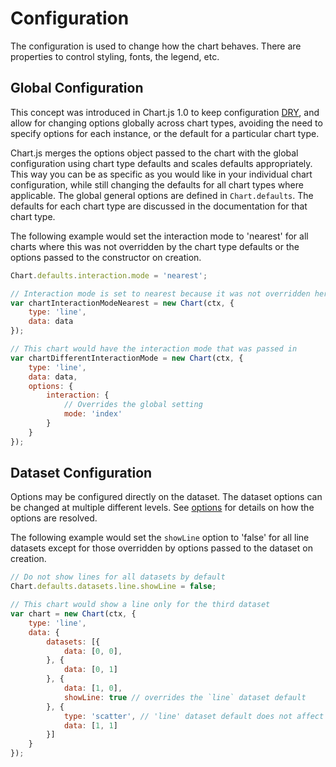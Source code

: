 # Configuration

The configuration is used to change how the chart behaves. There are properties to control styling, fonts, the legend, etc.

## Global Configuration

This concept was introduced in Chart.js 1.0 to keep configuration [DRY](https://en.wikipedia.org/wiki/Don%27t_repeat_yourself), and allow for changing options globally across chart types, avoiding the need to specify options for each instance, or the default for a particular chart type.

Chart.js merges the options object passed to the chart with the global configuration using chart type defaults and scales defaults appropriately. This way you can be as specific as you would like in your individual chart configuration, while still changing the defaults for all chart types where applicable. The global general options are defined in `Chart.defaults`. The defaults for each chart type are discussed in the documentation for that chart type.

The following example would set the interaction mode to 'nearest' for all charts where this was not overridden by the chart type defaults or the options passed to the constructor on creation.

```javascript
Chart.defaults.interaction.mode = 'nearest';

// Interaction mode is set to nearest because it was not overridden here
var chartInteractionModeNearest = new Chart(ctx, {
    type: 'line',
    data: data
});

// This chart would have the interaction mode that was passed in
var chartDifferentInteractionMode = new Chart(ctx, {
    type: 'line',
    data: data,
    options: {
        interaction: {
            // Overrides the global setting
            mode: 'index'
        }
    }
});
```

## Dataset Configuration

Options may be configured directly on the dataset. The dataset options can be changed at multiple different levels. See [options](../general/options.md#dataset-level-options) for details on how the options are resolved.

The following example would set the `showLine` option to 'false' for all line datasets except for those overridden by options passed to the dataset on creation.

```javascript
// Do not show lines for all datasets by default
Chart.defaults.datasets.line.showLine = false;

// This chart would show a line only for the third dataset
var chart = new Chart(ctx, {
    type: 'line',
    data: {
        datasets: [{
            data: [0, 0],
        }, {
            data: [0, 1]
        }, {
            data: [1, 0],
            showLine: true // overrides the `line` dataset default
        }, {
            type: 'scatter', // 'line' dataset default does not affect this dataset since it's a 'scatter'
            data: [1, 1]
        }]
    }
});
```
